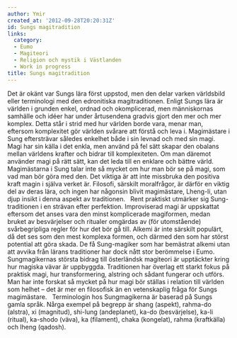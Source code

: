 ```yaml
---
author: Ymir
created_at: '2012-09-28T20:20:31Z'
id: Sungs magitradition
links:
  category:
  - Eumo
  - Magiteori
  - Religion och mystik i Västlanden
  - Work in progress
title: Sungs magitradition
---
```


Det är okänt var Sungs lära först uppstod, men den delar varken världsbild eller terminologi med den
edronitiska magitraditionen. Enligt Sungs lära är världen i grunden enkel, ordnad och okomplicerad,
men människornas samhälle och idéer har under årtusendena gradvis gjort den mer och mer komplex.
Detta står i strid med hur världen borde vara, menar man, eftersom komplexitet gör världen svårare
att förstå och leva i. Magimästare i Sung eftersträvar således enkelhet både i sin levnad och med
sin magi. Magi har sin källa i det enkla, men använd på fel sätt skapar den obalans mellan världens
krafter och bidrar till komplexiteten. Om man däremot använder magi på rätt sätt, kan det leda till
en enklare och bättre värld.   Magimästarna i Sung talar inte så mycket om hur man bör se på magi,
som vad man bör göra med den. Det viktiga är att inte missbruka den positiva kraft magin i själva
verket är. Filosofi, särskilt moralfrågor, är därför en viktig del av deras lära, och ingen har
någonsin blivit magimästare, Lheng-li, utan djup insikt i denna aspekt av traditionen.   Rent
praktiskt utmärker sig Sung-traditionen i en strävan efter perfektion. Improviserad magi är
uppskattat eftersom det anses vara den minst komplicerade magiformen, medan bruket av besvärjelser
och ritualer omgärdas av (för utomstående) svårbegripliga regler för hur det bör gå till. Alkemi är
inte särskilt populärt, då det ses som den mest komplexa formen, och därmed den som har störst
potential att göra skada. De få Sung-magiker som har bemästrat alkemi utan att avvika från lärans
traditioner har dock nått stor berömmelse i Eumo.   Sungmagikernas största bidrag till österländsk
magiteori är upptäckter kring hur magiska vävar är uppbyggda. Traditionen har överlag ett starkt
fokus på praktisk magi, hur transformering, alstring och sådant fungerar och utförs. Man har inte
forskat så mycket på hur magi bör ställas i relation till världen som helhet – det är mer en
filosofisk än en vetenskaplig fråga för Sungs magimästare.   Terminologin hos Sungmagikerna är
baserad på Sungs gamla språk. Nårga exempel på begrepp är shang (aspekt), rahma-do (alstra), xi
(magnitud), shi-lung (andeplanet), ka-do (besvärjelse), ka-li (ritual), ka-shodo (väva), ka
(filament), chaka (kongelat), rahma (kraftkälla) och lheng (qadosh).